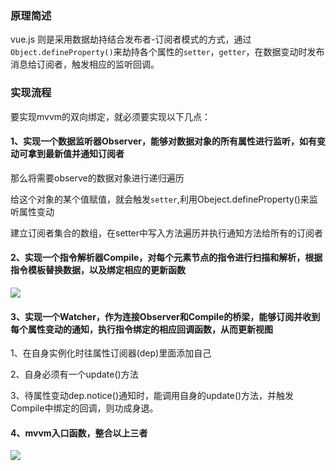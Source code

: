 ### 原理简述

vue.js 则是采用数据劫持结合发布者-订阅者模式的方式，通过`Object.defineProperty()`来劫持各个属性的`setter`，`getter`，在数据变动时发布消息给订阅者，触发相应的监听回调。

### 实现流程

要实现mvvm的双向绑定，就必须要实现以下几点：

#### 1、实现一个数据监听器Observer，能够对数据对象的所有属性进行监听，如有变动可拿到最新值并通知订阅者

那么将需要observe的数据对象进行递归遍历

给这个对象的某个值赋值，就会触发`setter`,利用Obeject.defineProperty\(\)来监听属性变动

建立订阅者集合的数组，在setter中写入方法遍历并执行通知方法给所有的订阅者

#### 2、实现一个指令解析器Compile，对每个元素节点的指令进行扫描和解析，根据指令模板替换数据，以及绑定相应的更新函数

![](https://segmentfault.com/img/bVBQY3)

#### 3、实现一个Watcher，作为连接Observer和Compile的桥梁，能够订阅并收到每个属性变动的通知，执行指令绑定的相应回调函数，从而更新视图

1、在自身实例化时往属性订阅器\(dep\)里面添加自己

2、自身必须有一个update\(\)方法

3、待属性变动dep.notice\(\)通知时，能调用自身的update\(\)方法，并触发Compile中绑定的回调，则功成身退。

#### 4、mvvm入口函数，整合以上三者

![](https://segmentfault.com/img/bVBQYu)

  


